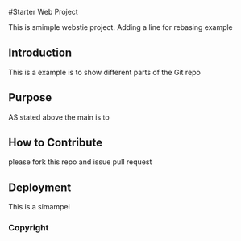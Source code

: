 #Starter Web Project

This is smimple webstie project. Adding a line for rebasing example

## Introduction

This is a example is to show different parts of the Git repo

## Purpose

AS stated above the main is to 

## How to Contribute

please fork this repo and issue pull request

## Deployment

This is a simampel

### Copyright